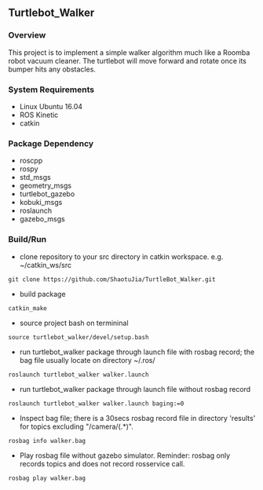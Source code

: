 ## Turtlebot_Walker
### Overview
This project is to implement a simple walker algorithm much like a Roomba robot vacuum cleaner. The turtlebot will move forward and rotate once its bumper hits any obstacles. 
### System Requirements
- Linux Ubuntu 16.04
- ROS Kinetic
- catkin
### Package Dependency
- roscpp
- rospy
- std_msgs
- geometry_msgs
- turtlebot_gazebo
- kobuki_msgs
- roslaunch
- gazebo_msgs
### Build/Run
- clone repository to your src directory in catkin workspace. e.g. ~/catkin_ws/src
```
git clone https://github.com/ShaotuJia/TurtleBot_Walker.git
```
- build package
```
catkin_make
```
- source project bash on termininal
```
source turtlebot_walker/devel/setup.bash 
```
- run turtlebot_walker package through launch file with rosbag record; the bag file usually locate on directory ~/.ros/
```
roslaunch turtlebot_walker walker.launch
```
- run turtlebot_walker package through launch file without rosbag record
```
roslaunch turtlebot_walker walker.launch baging:=0
```
- Inspect bag file; there is a 30secs rosbag record file in directory 'results' for topics excluding "/camera/(.*)".
```
rosbag info walker.bag
```
- Play rosbag file without gazebo simulator. Reminder: rosbag only records topics and does not record rosservice call. 
```
rosbag play walker.bag
```
